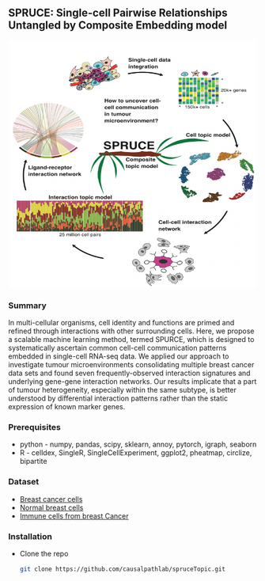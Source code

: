 ## SPRUCE: Single-cell Pairwise Relationships Untangled by Composite Embedding model

<div align="center">
    <img src="images/spruce.png" alt="Logo" width="500" height="500">
</div>

### Summary
In multi-cellular organisms, cell identity and functions are primed and refined through interactions with other surrounding cells. Here, we propose a scalable machine learning method, termed SPURCE, which is designed to systematically ascertain common cell-cell communication patterns embedded in single-cell RNA-seq data. We applied our approach to investigate tumour microenvironments consolidating multiple breast cancer data sets and found seven frequently-observed interaction signatures and underlying gene-gene interaction networks. Our results implicate that a part of tumour heterogeneity, especially within the same subtype, is better understood by differential interaction patterns rather than the static expression of known marker genes.

### Prerequisites

* python - numpy, pandas, scipy, sklearn, annoy, pytorch, igraph, seaborn
* R - celldex, SingleR, SingleCellExperiment, ggplot2, pheatmap, circlize, bipartite

### Dataset
 * <a href="https://pubmed.ncbi.nlm.nih.gov/34493872/">Breast cancer cells </a>
 * <a href="https://pubmed.ncbi.nlm.nih.gov/33763657/">Normal breast cells</a>
 * <a href="https://pubmed.ncbi.nlm.nih.gov/34914499/">Immune cells from breast Cancer </a>

### Installation

* Clone the repo
   ```sh
   git clone https://github.com/causalpathlab/spruceTopic.git
   ```
